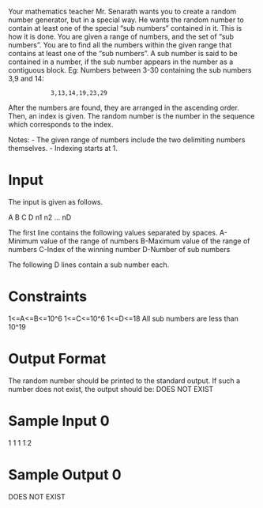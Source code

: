Your mathematics teacher Mr. Senarath wants you to create a random number generator, but in a special way. He wants the random number to contain at least one of the special “sub numbers” contained in it. This is how it is done. You are given a range of numbers, and the set of “sub numbers”. You are to find all the numbers within the given range that contains at least one of the “sub numbers”. A sub number is said to be contained in a number, if the sub number appears in the number as a contiguous block. Eg: Numbers between 3-30 containing the sub numbers 3,9 and 14:

                3,13,14,19,23,29 

After the numbers are found, they are arranged in the ascending order. Then, an index is given. The random number is the number in the sequence which corresponds to the index.

Notes: - The given range of numbers include the two delimiting numbers themselves. - Indexing starts at 1.

# Input 

The input is given as follows.

A B C D n1 n2 ... nD

The first line contains the following values separated by spaces. A-Minimum value of the range of numbers B-Maximum value of the range of numbers C-Index of the winning number D-Number of sub numbers

The following D lines contain a sub number each.

# Constraints

1<=A<=B<=10^6
1<=C<=10^6
1<=D<=18
All sub numbers are less than 10^19

# Output Format

The random number should be printed to the standard output. If such a number does not exist, the output should be: DOES NOT EXIST

# Sample Input 0

1 1 1 1
2
# Sample Output 0

DOES NOT EXIST